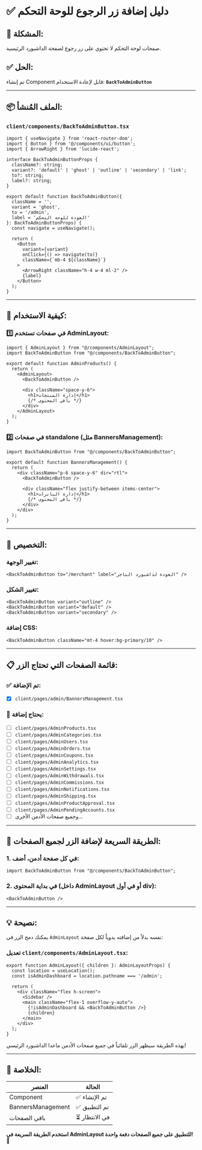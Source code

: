 # ✅ دليل إضافة زر الرجوع للوحة التحكم

## 🎯 المشكلة:
صفحات لوحة التحكم لا تحتوي على زر رجوع لصفحة الداشبورد الرئيسية.

## ✅ الحل:

تم إنشاء Component قابل لإعادة الاستخدام: **`BackToAdminButton`**

---

## 📦 الملف المُنشأ:

### `client/components/BackToAdminButton.tsx`

```tsx
import { useNavigate } from 'react-router-dom';
import { Button } from '@/components/ui/button';
import { ArrowRight } from 'lucide-react';

interface BackToAdminButtonProps {
  className?: string;
  variant?: 'default' | 'ghost' | 'outline' | 'secondary' | 'link';
  to?: string;
  label?: string;
}

export default function BackToAdminButton({
  className = '',
  variant = 'ghost',
  to = '/admin',
  label = 'العودة للوحة التحكم'
}: BackToAdminButtonProps) {
  const navigate = useNavigate();

  return (
    <Button
      variant={variant}
      onClick={() => navigate(to)}
      className={`mb-4 ${className}`}
    >
      <ArrowRight className="h-4 w-4 ml-2" />
      {label}
    </Button>
  );
}
```

---

## 🔧 كيفية الاستخدام:

### 1️⃣ في صفحات تستخدم AdminLayout:

```tsx
import { AdminLayout } from "@/components/AdminLayout";
import BackToAdminButton from "@/components/BackToAdminButton";

export default function AdminProducts() {
  return (
    <AdminLayout>
      <BackToAdminButton />
      
      <div className="space-y-6">
        <h1>إدارة المنتجات</h1>
        {/* باقي المحتوى */}
      </div>
    </AdminLayout>
  );
}
```

### 2️⃣ في صفحات standalone (مثل BannersManagement):

```tsx
import BackToAdminButton from "@/components/BackToAdminButton";

export default function BannersManagement() {
  return (
    <div className="p-6 space-y-6" dir="rtl">
      <BackToAdminButton />
      
      <div className="flex justify-between items-center">
        <h1>إدارة البانرات</h1>
        {/* باقي المحتوى */}
      </div>
    </div>
  );
}
```

---

## 🎨 التخصيص:

### تغيير الوجهة:
```tsx
<BackToAdminButton to="/merchant" label="العودة لداشبورد التاجر" />
```

### تغيير الشكل:
```tsx
<BackToAdminButton variant="outline" />
<BackToAdminButton variant="default" />
<BackToAdminButton variant="secondary" />
```

### إضافة CSS:
```tsx
<BackToAdminButton className="mt-4 hover:bg-primary/10" />
```

---

## 📋 قائمة الصفحات التي تحتاج الزر:

### ✅ تم الإضافة:
- [x] `client/pages/admin/BannersManagement.tsx`

### 📝 يحتاج إضافة:
- [ ] `client/pages/AdminProducts.tsx`
- [ ] `client/pages/AdminCategories.tsx`
- [ ] `client/pages/AdminUsers.tsx`
- [ ] `client/pages/AdminOrders.tsx`
- [ ] `client/pages/AdminCoupons.tsx`
- [ ] `client/pages/AdminAnalytics.tsx`
- [ ] `client/pages/AdminSettings.tsx`
- [ ] `client/pages/AdminWithdrawals.tsx`
- [ ] `client/pages/AdminCommissions.tsx`
- [ ] `client/pages/AdminNotifications.tsx`
- [ ] `client/pages/AdminShipping.tsx`
- [ ] `client/pages/AdminProductApproval.tsx`
- [ ] `client/pages/AdminPendingAccounts.tsx`
- [ ] وجميع صفحات الأدمن الأخرى...

---

## 🚀 الطريقة السريعة لإضافة الزر لجميع الصفحات:

### 1. في كل صفحة أدمن، أضف:

```tsx
import BackToAdminButton from "@/components/BackToAdminButton";
```

### 2. في بداية المحتوى (داخل AdminLayout أو في أول div):

```tsx
<BackToAdminButton />
```

---

## 💡 نصيحة:

يمكنك دمج الزر في `AdminLayout` نفسه بدلاً من إضافته يدوياً لكل صفحة:

### تعديل `client/components/AdminLayout.tsx`:

```tsx
export function AdminLayout({ children }: AdminLayoutProps) {
  const location = useLocation();
  const isAdminDashboard = location.pathname === '/admin';
  
  return (
    <div className="flex h-screen">
      <Sidebar />
      <main className="flex-1 overflow-y-auto">
        {!isAdminDashboard && <BackToAdminButton />}
        {children}
      </main>
    </div>
  );
}
```

بهذه الطريقة سيظهر الزر تلقائياً في جميع صفحات الأدمن ماعدا الداشبورد الرئيسي!

---

## 🎯 الخلاصة:

| العنصر | الحالة |
|--------|--------|
| Component | ✅ تم الإنشاء |
| BannersManagement | ✅ تم التطبيق |
| باقي الصفحات | ⏳ في الانتظار |

**استخدم الطريقة السريعة في AdminLayout للتطبيق على جميع الصفحات دفعة واحدة!** 🚀
